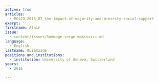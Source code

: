 ```yaml
---
active: true
articles:
  - MOSCO_2016_07_the-impact-of-majority-and-minority-social-support
exerpt: ''
firstname: Alain
issue:
  - content/issues/hommage-serge-moscovici.md
language:
  - English
lastname: Quiamzade
positions_and_institutions:
  - institution: University of Geneva, Switzerland
years:
  - 2016

---
```

